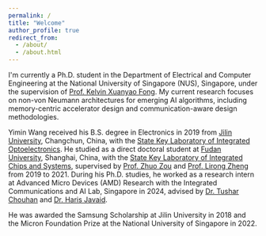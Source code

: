 ```yaml
---
permalink: /
title: "Welcome"
author_profile: true
redirect_from: 
  - /about/
  - /about.html
---
```


I'm currently a Ph.D. student in the Department of Electrical and Computer Engineering at the National University of Singapore (NUS), Singapore, under the supervision of [Prof. Kelvin Xuanyao Fong](https://blog.nus.edu.sg/seeder/people/kelvinxyfong/). 
My current research focuses on non-von Neumann architectures for emerging AI algorithms, including memory-centric accelerator design and communication-aware design methodologies. 

Yimin Wang received his B.S. degree in Electronics in 2019 from [Jilin University](https://www.jlu.edu.cn/), Changchun, China, with the [State Key Laboratory of Integrated Optoelectronics](https://sklio.jlu.edu.cn/). 
He studied as a direct doctoral student at [Fudan University](https://www.fudan.edu.cn/), Shanghai, China, with the [State Key Laboratory of Integrated Chips and Systems](https://sklics.fudan.edu.cn/), supervised by [Prof. Zhuo Zou](https://scholar.google.com/citations?user=9FPgUXoAAAAJ&hl=en) and [Prof. Lirong Zheng](https://scholar.google.com/citations?user=E2rhFPIAAAAJ&hl=en) from 2019 to 2021. 
During his Ph.D. studies, he worked as a research intern at Advanced Micro Devices (AMD) Research with the Integrated Communications and AI Lab, Singapore in 2024, advised by [Dr. Tushar Chouhan](https://scholar.google.com.sg/citations?user=e6GQkBYAAAAJ&hl=en) and [Dr. Haris Javaid](https://scholar.google.com/citations?user=ld4MAbgAAAAJ&hl=en). 

He was awarded the Samsung Scholarship at Jilin University in 2018 and the Micron Foundation Prize at the National University of Singapore in 2022. 
